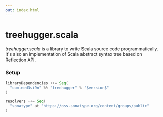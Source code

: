 ```yaml
---
out: index.html
---
```


treehugger.scala
================

_treehugger.scala_ is a library to write Scala source code programmatically. It's also an implementation of Scala abstract syntax tree based on Reflection API.

### Setup

```scala
libraryDependencies ++= Seq(
  "com.eed3si9n" %% "treehugger" % "$version$"
)

resolvers ++= Seq(
  "sonatype" at "https://oss.sonatype.org/content/groups/public"
)
```
